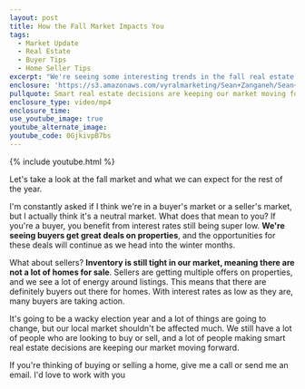 ```yaml
---
layout: post
title: How the Fall Market Impacts You
tags:
  - Market Update
  - Real Estate
  - Buyer Tips
  - Home Seller Tips
excerpt: "We're seeing some interesting trends in the fall real estate market. What does this mean for you? What does it mean for our market moving forward?"
enclosure: 'https://s3.amazonaws.com/vyralmarketing/Sean+Zanganeh/Sean+Zanganeh+Examining+Fall+Real+Estate+Market+Trends.mp4'
pullquote: Smart real estate decisions are keeping our market moving forward.
enclosure_type: video/mp4
enclosure_time:
use_youtube_image: true
youtube_alternate_image:
youtube_code: 0GjkivpB7bs
---
```



{% include youtube.html %}

Let's take a look at the fall market and what we can expect for the rest of the year.

I'm constantly asked if I think we're in a buyer's market or a seller's market, but I actually think it's a neutral market. What does that mean to you? If you're a buyer, you benefit from interest rates still being super low. **We're seeing buyers get great deals on properties**, and the opportunities for these deals will continue as we head into the winter months.&nbsp;

What about sellers? **Inventory is still tight in our market, meaning there are not a lot of homes for sale**. Sellers are getting multiple offers on properties, and we see a lot of energy around listings. This means that there are definitely buyers out there for homes. With interest rates as low as they are, many buyers are taking action.

It's going to be a wacky election year and a lot of things are going to change, but our local market shouldn't be affected much. We still have a lot of people who are looking to buy or sell, and a lot of people making smart real estate decisions are keeping our market moving forward.&nbsp;

If you're thinking of buying or selling a home, give me a call or send me an email. I'd love to work with you
